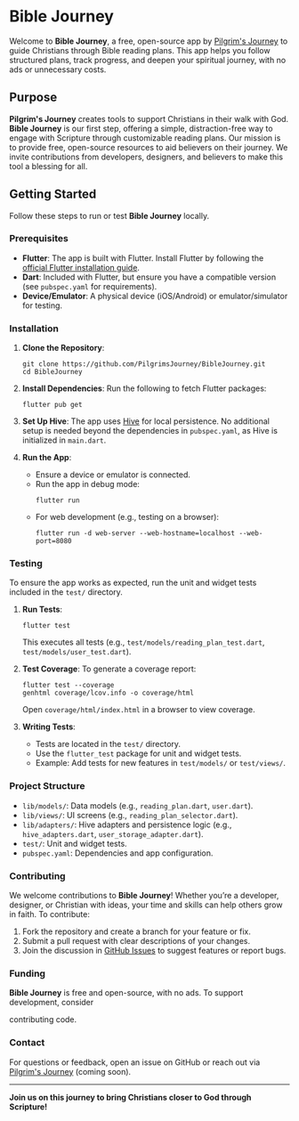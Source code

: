 # Bible Journey

Welcome to **Bible Journey**, a free, open-source app by 
[Pilgrim's Journey](https://github.com/PilgrimsJourney) to guide Christians through Bible
reading plans. This app helps you follow structured plans, track progress, and
deepen your spiritual journey, with no ads or unnecessary costs.

## Purpose

**Pilgrim's Journey** creates tools to support Christians in their walk with
God. **Bible Journey** is our first step, offering a simple, distraction-free
way to engage with Scripture through customizable reading plans. Our mission is
to provide free, open-source resources to aid believers on their journey. We
invite contributions from developers, designers, and believers to make this
tool a blessing for all.

## Getting Started

Follow these steps to run or test **Bible Journey** locally.

### Prerequisites

- **Flutter**: The app is built with Flutter. Install Flutter by following the [official Flutter installation guide](https://docs.flutter.dev/get-started/install).
- **Dart**: Included with Flutter, but ensure you have a compatible version (see `pubspec.yaml` for requirements).
- **Device/Emulator**: A physical device (iOS/Android) or emulator/simulator for testing.

### Installation

1. **Clone the Repository**:
   ```
   git clone https://github.com/PilgrimsJourney/BibleJourney.git
   cd BibleJourney
   ```

2. **Install Dependencies**:
   Run the following to fetch Flutter packages:
   ```
   flutter pub get
   ```

3. **Set Up Hive**:
   The app uses [Hive](https://pub.dev/packages/hive) for local persistence. No additional setup is needed beyond the dependencies in `pubspec.yaml`, as Hive is initialized in `main.dart`.

4. **Run the App**:
   - Ensure a device or emulator is connected.
   - Run the app in debug mode:
     ```
     flutter run
     ```
   - For web development (e.g., testing on a browser):
     ```
     flutter run -d web-server --web-hostname=localhost --web-port=8080
     ```

### Testing

To ensure the app works as expected, run the unit and widget tests included in the `test/` directory.

1. **Run Tests**:
   ```
   flutter test
   ```
   This executes all tests (e.g., `test/models/reading_plan_test.dart`, `test/models/user_test.dart`).

2. **Test Coverage**:
   To generate a coverage report:
   ```
   flutter test --coverage
   genhtml coverage/lcov.info -o coverage/html
   ```
   Open `coverage/html/index.html` in a browser to view coverage.

3. **Writing Tests**:
   - Tests are located in the `test/` directory.
   - Use the `flutter_test` package for unit and widget tests.
   - Example: Add tests for new features in `test/models/` or `test/views/`.

### Project Structure

- `lib/models/`: Data models (e.g., `reading_plan.dart`, `user.dart`).
- `lib/views/`: UI screens (e.g., `reading_plan_selector.dart`).
- `lib/adapters/`: Hive adapters and persistence logic (e.g., `hive_adapters.dart`, `user_storage_adapter.dart`).
- `test/`: Unit and widget tests.
- `pubspec.yaml`: Dependencies and app configuration.

### Contributing

We welcome contributions to **Bible Journey**! Whether you’re a developer, designer, or Christian with ideas, your time and skills can help others grow in faith. To contribute:

1. Fork the repository and create a branch for your feature or fix.
2. Submit a pull request with clear descriptions of your changes.
3. Join the discussion in [GitHub Issues](https://github.com/PilgrimsJourney/BibleJourney/issues) to suggest features or report bugs.

### Funding

**Bible Journey** is free and open-source, with no ads. To support development, consider
<!-- sponsoring us via [GitHub Sponsors](https://github.com/sponsors/PilgrimsJourney) or -->
contributing code.

### Contact

For questions or feedback, open an issue on GitHub or reach out via [Pilgrim's Journey](https://pilgrimsjourney.app) (coming soon).

---

**Join us on this journey to bring Christians closer to God through Scripture!**
